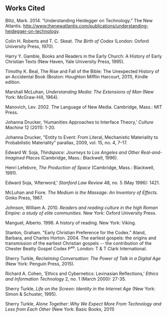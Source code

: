 ## Works Cited ##

Blitz, Mark. 2014. “Understanding Heidegger on Technology.” The New Atlantis. http://www.thenewatlantis.com/publications/understanding-heidegger-on-technology.

Colin H. Roberts and T. C. Skeat. *The Birth of Codex* (London: Oxford University Press, 1970).

Harry Y. Gamble, Books and Readers in the Early Church: A History of Early Christian Texts (New Haven, Yale University Press, 1995).

Timothy K. Beal, The Rise and Fall of the Bible: The Unexpected
    History of an Accidental Book (Boston: Houghton Mifflin Harcourt,
    2011), Kindle edition.

Marshall McLuhan, *Understanding Media: The Extensions of Man*
    (New York: McGraw-Hill, 1964).

Manovich, Lev. 2002. The Language of New Media. Cambridge, Mass.: MIT Press.


Johanna Drucker, ‘Humanities Approaches to Interface Theory,’
    *Culture Machine* 12 (2011): 1-20.

Johanna Drucker, "Entity to Event: From Literal, Mechanistic Materiality to Probabilistic Materiality" parallax, 2009, vol. 15, no. 4, 7–17.

Edward W. Soja, *Thirdspace: Journeys to Los Angeles and Other
    Real-and-Imagined Places* (Cambridge, Mass.: Blackwell, 1996).

Henri Lefebvre, *The Production of Space* (Cambridge, Mass.:
    Blackwell, 1991).

Edward Soja, 'Afterword,' *Stanford Law Review* 48, no. 5 (May
    1996): 1421.

McLuhan and Fiore. *The Medium is the Massage: An Inventory of Effects*. Ginko Press, 1967.

Johnson, William A. 2010. *Readers and reading culture in the high Roman Empire: a study of elite communities.* New York: Oxford University Press. 

Manguel, Alberto. 1996. A history of reading. New York: Viking.

Stanton, Graham. "Early Christian Preference for the Codex." Aland, Barbara, and Charles Horton. 2004. The earliest gospels: the origins and transmission of the earliest Christian gospels -- the contribution of the Chester Beatty Gospel Codex P⁴⁵. London: T & T Clark International. 

Sherry Turkle, *Reclaiming Conversation: The Power of Talk in a
    Digital Age* (New York: Penguin Press, 2015).

Richard A. Cohen, 'Ethics and Cybernetics: Levinasian
    Reflections,’ *Ethics and Information Technology* 2, no. 1 (March
    2000): 27-35.

Sherry Turkle, *Life on the Screen: Identity in the Internet Age*
    (New York: Simon & Schuster, 1995).

Sherry Turkle, *Alone Together: Why We Expect More From
    Technology and Less from Each Other* (New York: Basic Books, 2011)